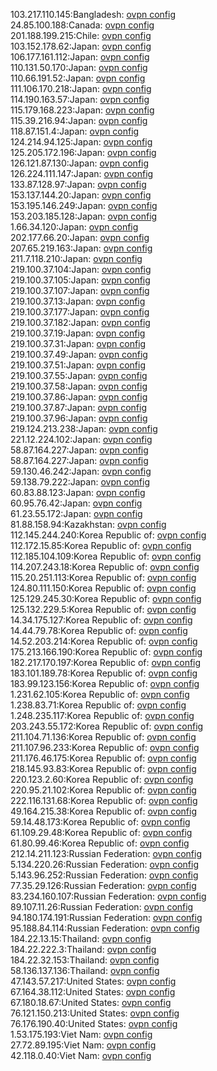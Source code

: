 103.217.110.145:Bangladesh: [ovpn config](vpn/103_217_110_145.ovpn)  
24.85.100.188:Canada: [ovpn config](vpn/24_85_100_188.ovpn)  
201.188.199.215:Chile: [ovpn config](vpn/201_188_199_215.ovpn)  
103.152.178.62:Japan: [ovpn config](vpn/103_152_178_62.ovpn)  
106.177.161.112:Japan: [ovpn config](vpn/106_177_161_112.ovpn)  
110.131.50.170:Japan: [ovpn config](vpn/110_131_50_170.ovpn)  
110.66.191.52:Japan: [ovpn config](vpn/110_66_191_52.ovpn)  
111.106.170.218:Japan: [ovpn config](vpn/111_106_170_218.ovpn)  
114.190.163.57:Japan: [ovpn config](vpn/114_190_163_57.ovpn)  
115.179.168.223:Japan: [ovpn config](vpn/115_179_168_223.ovpn)  
115.39.216.94:Japan: [ovpn config](vpn/115_39_216_94.ovpn)  
118.87.151.4:Japan: [ovpn config](vpn/118_87_151_4.ovpn)  
124.214.94.125:Japan: [ovpn config](vpn/124_214_94_125.ovpn)  
125.205.172.196:Japan: [ovpn config](vpn/125_205_172_196.ovpn)  
126.121.87.130:Japan: [ovpn config](vpn/126_121_87_130.ovpn)  
126.224.111.147:Japan: [ovpn config](vpn/126_224_111_147.ovpn)  
133.87.128.97:Japan: [ovpn config](vpn/133_87_128_97.ovpn)  
153.137.144.20:Japan: [ovpn config](vpn/153_137_144_20.ovpn)  
153.195.146.249:Japan: [ovpn config](vpn/153_195_146_249.ovpn)  
153.203.185.128:Japan: [ovpn config](vpn/153_203_185_128.ovpn)  
1.66.34.120:Japan: [ovpn config](vpn/1_66_34_120.ovpn)  
202.177.66.20:Japan: [ovpn config](vpn/202_177_66_20.ovpn)  
207.65.219.163:Japan: [ovpn config](vpn/207_65_219_163.ovpn)  
211.7.118.210:Japan: [ovpn config](vpn/211_7_118_210.ovpn)  
219.100.37.104:Japan: [ovpn config](vpn/219_100_37_104.ovpn)  
219.100.37.105:Japan: [ovpn config](vpn/219_100_37_105.ovpn)  
219.100.37.107:Japan: [ovpn config](vpn/219_100_37_107.ovpn)  
219.100.37.13:Japan: [ovpn config](vpn/219_100_37_13.ovpn)  
219.100.37.177:Japan: [ovpn config](vpn/219_100_37_177.ovpn)  
219.100.37.182:Japan: [ovpn config](vpn/219_100_37_182.ovpn)  
219.100.37.19:Japan: [ovpn config](vpn/219_100_37_19.ovpn)  
219.100.37.31:Japan: [ovpn config](vpn/219_100_37_31.ovpn)  
219.100.37.49:Japan: [ovpn config](vpn/219_100_37_49.ovpn)  
219.100.37.51:Japan: [ovpn config](vpn/219_100_37_51.ovpn)  
219.100.37.55:Japan: [ovpn config](vpn/219_100_37_55.ovpn)  
219.100.37.58:Japan: [ovpn config](vpn/219_100_37_58.ovpn)  
219.100.37.86:Japan: [ovpn config](vpn/219_100_37_86.ovpn)  
219.100.37.87:Japan: [ovpn config](vpn/219_100_37_87.ovpn)  
219.100.37.96:Japan: [ovpn config](vpn/219_100_37_96.ovpn)  
219.124.213.238:Japan: [ovpn config](vpn/219_124_213_238.ovpn)  
221.12.224.102:Japan: [ovpn config](vpn/221_12_224_102.ovpn)  
58.87.164.227:Japan: [ovpn config](vpn/58_87_164_227.ovpn)  
58.87.164.227:Japan: [ovpn config](vpn/58_87_164_227.ovpn)  
59.130.46.242:Japan: [ovpn config](vpn/59_130_46_242.ovpn)  
59.138.79.222:Japan: [ovpn config](vpn/59_138_79_222.ovpn)  
60.83.88.123:Japan: [ovpn config](vpn/60_83_88_123.ovpn)  
60.95.76.42:Japan: [ovpn config](vpn/60_95_76_42.ovpn)  
61.23.55.172:Japan: [ovpn config](vpn/61_23_55_172.ovpn)  
81.88.158.94:Kazakhstan: [ovpn config](vpn/81_88_158_94.ovpn)  
112.145.244.240:Korea Republic of: [ovpn config](vpn/112_145_244_240.ovpn)  
112.172.15.85:Korea Republic of: [ovpn config](vpn/112_172_15_85.ovpn)  
112.185.104.109:Korea Republic of: [ovpn config](vpn/112_185_104_109.ovpn)  
114.207.243.18:Korea Republic of: [ovpn config](vpn/114_207_243_18.ovpn)  
115.20.251.113:Korea Republic of: [ovpn config](vpn/115_20_251_113.ovpn)  
124.80.111.150:Korea Republic of: [ovpn config](vpn/124_80_111_150.ovpn)  
125.129.245.30:Korea Republic of: [ovpn config](vpn/125_129_245_30.ovpn)  
125.132.229.5:Korea Republic of: [ovpn config](vpn/125_132_229_5.ovpn)  
14.34.175.127:Korea Republic of: [ovpn config](vpn/14_34_175_127.ovpn)  
14.44.79.78:Korea Republic of: [ovpn config](vpn/14_44_79_78.ovpn)  
14.52.203.214:Korea Republic of: [ovpn config](vpn/14_52_203_214.ovpn)  
175.213.166.190:Korea Republic of: [ovpn config](vpn/175_213_166_190.ovpn)  
182.217.170.197:Korea Republic of: [ovpn config](vpn/182_217_170_197.ovpn)  
183.101.189.78:Korea Republic of: [ovpn config](vpn/183_101_189_78.ovpn)  
183.99.123.156:Korea Republic of: [ovpn config](vpn/183_99_123_156.ovpn)  
1.231.62.105:Korea Republic of: [ovpn config](vpn/1_231_62_105.ovpn)  
1.238.83.71:Korea Republic of: [ovpn config](vpn/1_238_83_71.ovpn)  
1.248.235.117:Korea Republic of: [ovpn config](vpn/1_248_235_117.ovpn)  
203.243.55.172:Korea Republic of: [ovpn config](vpn/203_243_55_172.ovpn)  
211.104.71.136:Korea Republic of: [ovpn config](vpn/211_104_71_136.ovpn)  
211.107.96.233:Korea Republic of: [ovpn config](vpn/211_107_96_233.ovpn)  
211.176.46.175:Korea Republic of: [ovpn config](vpn/211_176_46_175.ovpn)  
218.145.93.83:Korea Republic of: [ovpn config](vpn/218_145_93_83.ovpn)  
220.123.2.60:Korea Republic of: [ovpn config](vpn/220_123_2_60.ovpn)  
220.95.21.102:Korea Republic of: [ovpn config](vpn/220_95_21_102.ovpn)  
222.116.131.68:Korea Republic of: [ovpn config](vpn/222_116_131_68.ovpn)  
49.164.215.38:Korea Republic of: [ovpn config](vpn/49_164_215_38.ovpn)  
59.14.48.173:Korea Republic of: [ovpn config](vpn/59_14_48_173.ovpn)  
61.109.29.48:Korea Republic of: [ovpn config](vpn/61_109_29_48.ovpn)  
61.80.99.46:Korea Republic of: [ovpn config](vpn/61_80_99_46.ovpn)  
212.14.211.123:Russian Federation: [ovpn config](vpn/212_14_211_123.ovpn)  
5.134.220.26:Russian Federation: [ovpn config](vpn/5_134_220_26.ovpn)  
5.143.96.252:Russian Federation: [ovpn config](vpn/5_143_96_252.ovpn)  
77.35.29.126:Russian Federation: [ovpn config](vpn/77_35_29_126.ovpn)  
83.234.160.107:Russian Federation: [ovpn config](vpn/83_234_160_107.ovpn)  
89.107.11.26:Russian Federation: [ovpn config](vpn/89_107_11_26.ovpn)  
94.180.174.191:Russian Federation: [ovpn config](vpn/94_180_174_191.ovpn)  
95.188.84.114:Russian Federation: [ovpn config](vpn/95_188_84_114.ovpn)  
184.22.13.15:Thailand: [ovpn config](vpn/184_22_13_15.ovpn)  
184.22.222.3:Thailand: [ovpn config](vpn/184_22_222_3.ovpn)  
184.22.32.153:Thailand: [ovpn config](vpn/184_22_32_153.ovpn)  
58.136.137.136:Thailand: [ovpn config](vpn/58_136_137_136.ovpn)  
47.143.57.217:United States: [ovpn config](vpn/47_143_57_217.ovpn)  
67.164.38.112:United States: [ovpn config](vpn/67_164_38_112.ovpn)  
67.180.18.67:United States: [ovpn config](vpn/67_180_18_67.ovpn)  
76.121.150.213:United States: [ovpn config](vpn/76_121_150_213.ovpn)  
76.176.190.40:United States: [ovpn config](vpn/76_176_190_40.ovpn)  
1.53.175.193:Viet Nam: [ovpn config](vpn/1_53_175_193.ovpn)  
27.72.89.195:Viet Nam: [ovpn config](vpn/27_72_89_195.ovpn)  
42.118.0.40:Viet Nam: [ovpn config](vpn/42_118_0_40.ovpn)  
